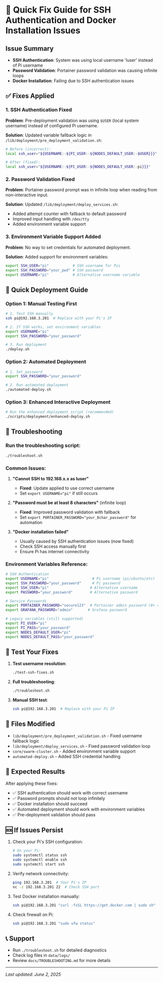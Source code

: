 # 🚨 Quick Fix Guide for SSH Authentication and Docker Installation Issues

## Issue Summary
- **SSH Authentication**: System was using local username 'luser' instead of Pi username
- **Password Validation**: Portainer password validation was causing infinite loops
- **Docker Installation**: Failing due to SSH authentication issues

## ✅ Fixes Applied

### 1. SSH Authentication Fixed
**Problem**: Pre-deployment validation was using `$USER` (local system username) instead of configured Pi username.

**Solution**: Updated variable fallback logic in `/lib/deployment/pre_deployment_validation.sh`:
```bash
# Before (incorrect):
local ssh_user="${USERNAME:-${PI_USER:-${NODES_DEFAULT_USER:-$USER}}}"

# After (fixed):
local ssh_user="${USERNAME:-${PI_USER:-${NODES_DEFAULT_USER:-pi}}}"
```

### 2. Password Validation Fixed
**Problem**: Portainer password prompt was in infinite loop when reading from non-interactive input.

**Solution**: Updated `/lib/deployment/deploy_services.sh`:
- Added attempt counter with fallback to default password
- Improved input handling with `/dev/tty`
- Added environment variable support

### 3. Environment Variable Support Added
**Problem**: No way to set credentials for automated deployment.

**Solution**: Added support for environment variables:
```bash
export SSH_USER="pi"           # SSH username for Pis
export SSH_PASSWORD="your_pwd" # SSH password
export USERNAME="pi"           # Alternative username variable
```

## 🚀 Quick Deployment Guide

### Option 1: Manual Testing First
```bash
# 1. Test SSH manually
ssh pi@192.168.3.201  # Replace with your Pi's IP

# 2. If SSH works, set environment variables
export USERNAME="pi"
export SSH_PASSWORD="your_password"

# 3. Run deployment
./deploy.sh
```

### Option 2: Automated Deployment
```bash
# 1. Set password
export SSH_PASSWORD="your_password"

# 2. Run automated deployment
./automated-deploy.sh
```

### Option 3: Enhanced Interactive Deployment
```bash
# Run the enhanced deployment script (recommended)
./scripts/deployment/enhanced-deploy.sh
```

## 🔧 Troubleshooting

### Run the troubleshooting script:
```bash
./troubleshoot.sh
```

### Common Issues:

1. **"Cannot SSH to 192.168.x.x as luser"**
   - **Fixed**: Update applied to use correct username
   - Set `export USERNAME="pi"` if still occurs

2. **"Password must be at least 8 characters"** (infinite loop)
   - **Fixed**: Improved password validation with fallback
   - Set `export PORTAINER_PASSWORD="your_8char_password"` for automation

3. **"Docker installation failed"**
   - Usually caused by SSH authentication issues (now fixed)
   - Check SSH access manually first
   - Ensure Pi has internet connectivity

### Environment Variables Reference:
```bash
# SSH Authentication
export USERNAME="pi"                    # Pi username (pi/ubuntu/etc)
export SSH_PASSWORD="your_password"     # Pi password
export SSH_USER="pi"                   # Alternative username
export PASSWORD="your_password"        # Alternative password

# Service Passwords
export PORTAINER_PASSWORD="secure123"  # Portainer admin password (8+ chars)
export GRAFANA_PASSWORD="admin"       # Grafana password

# Legacy variables (still supported)
export PI_USER="pi"
export PI_PASS="your_password"
export NODES_DEFAULT_USER="pi"
export NODES_DEFAULT_PASS="your_password"
```

## 🧪 Test Your Fixes

1. **Test username resolution**:
   ```bash
   ./test-ssh-fixes.sh
   ```

2. **Full troubleshooting**:
   ```bash
   ./troubleshoot.sh
   ```

3. **Manual SSH test**:
   ```bash
   ssh pi@192.168.3.201  # Replace with your Pi IP
   ```

## 📝 Files Modified

- `lib/deployment/pre_deployment_validation.sh` - Fixed username fallback logic
- `lib/deployment/deploy_services.sh` - Fixed password validation loop
- `core/swarm-cluster.sh` - Added environment variable support
- `automated-deploy.sh` - Added SSH credential handling

## 🎯 Expected Results

After applying these fixes:
- ✅ SSH authentication should work with correct username
- ✅ Password prompts should not loop infinitely
- ✅ Docker installation should succeed
- ✅ Automated deployment should work with environment variables
- ✅ Pre-deployment validation should pass

## 🆘 If Issues Persist

1. Check your Pi's SSH configuration:
   ```bash
   # On your Pi:
   sudo systemctl status ssh
   sudo systemctl enable ssh
   sudo systemctl start ssh
   ```

2. Verify network connectivity:
   ```bash
   ping 192.168.3.201  # Your Pi's IP
   nc -z 192.168.3.201 22  # Check SSH port
   ```

3. Test Docker installation manually:
   ```bash
   ssh pi@192.168.3.201 "curl -fsSL https://get.docker.com | sudo sh"
   ```

4. Check firewall on Pi:
   ```bash
   ssh pi@192.168.3.201 "sudo ufw status"
   ```

## 📞 Support

- Run `./troubleshoot.sh` for detailed diagnostics
- Check log files in `data/logs/`
- Review `docs/TROUBLESHOOTING.md` for more details

---
*Last updated: June 2, 2025*
